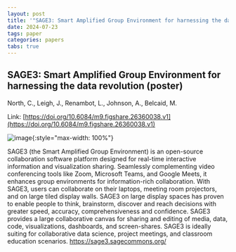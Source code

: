 ```yaml
---
layout: post
title: '"SAGE3: Smart Amplified Group Environment for harnessing the data revolution (poster)"'
date: 2024-07-23
tags: paper
categories: papers
tabs: true
---
```


## SAGE3: Smart Amplified Group Environment for harnessing the data revolution (poster)
North, C., Leigh, J., Renambot, L., Johnson, A., Belcaid, M.

Link: [https://doi.org/10.6084/m9.figshare.26360038.v1](https://doi.org/10.6084/m9.figshare.26360038.v1)


![image](https://www.evl.uic.edu/output/originals/sage3poster.png-srcw.jpg){:style="max-width: 100%"}

SAGE3 (the Smart Amplified Group Environment) is an open-source collaboration software platform designed for real-time interactive information and visualization sharing. Seamlessly complementing video conferencing tools like Zoom, Microsoft Teams, and Google Meets, it enhances group environments for information-rich collaboration. With SAGE3, users can collaborate on their laptops, meeting room projectors, and on large tiled display walls. SAGE3 on large display spaces has proven to enable people to think, brainstorm, discover and reach decisions with greater speed, accuracy, comprehensiveness and confidence. SAGE3 provides a large collaborative canvas for sharing and editing of media, data, code, visualizations, dashboards, and screen-shares. SAGE3 is ideally suiting for collaborative data science, project meetings, and classroom education scenarios.  <a href="https://sage3.sagecommons.org/">https://sage3.sagecommons.org/</a>
